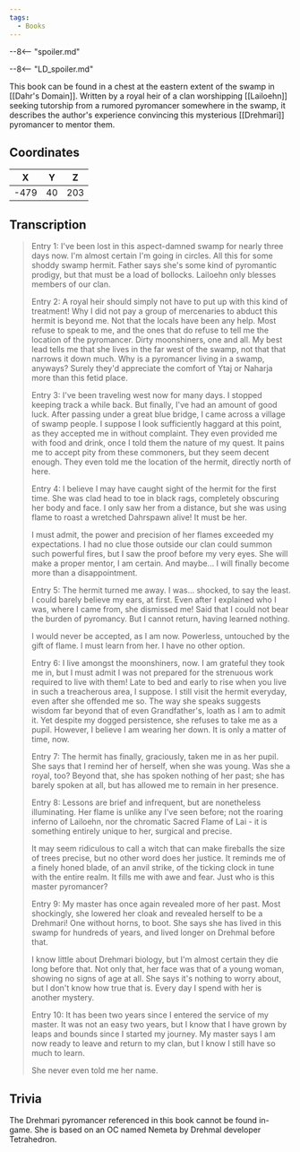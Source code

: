 ```yaml
---
tags:
  - Books
---
```


--8<-- "spoiler.md"

--8<-- "LD_spoiler.md"

This book can be found in a chest at the eastern extent of the swamp in [[Dahr's Domain]]. Written by a royal heir of a clan worshipping [[Lailoehn]] seeking tutorship from a rumored pyromancer somewhere in the swamp, it describes the author's experience convincing this mysterious [[Drehmari]] pyromancer to mentor them.

## Coordinates
| **X** | **Y** | **Z** |
| :---: | :---: | :---: |
| -479  |  40   |  203  |

## Transcription
> Entry 1:
> I've been lost in this aspect-damned swamp for nearly three days now. I'm almost certain I'm going in circles. All this for some shoddy swamp hermit. Father says she's some kind of pyromantic prodigy, but that must be a load of bollocks. Lailoehn only blesses members of our clan.
>
> Entry 2:
> A royal heir should simply not have to put up with this kind of treatment! Why I did not pay a group of mercenaries to abduct this hermit is beyond me. Not that the locals have been any help. Most refuse to speak to me, and the ones that do refuse to tell me the location of the pyromancer. Dirty moonshiners, one and all. My best lead tells me that she lives in the far west of the swamp, not that that narrows it down much. Why is a pyromancer living in a swamp, anyways? Surely they'd appreciate the comfort of Ytaj or Naharja more than this fetid place.
>
> Entry 3:
> I've been traveling west now for many days. I stopped keeping track a while back. But finally, I've had an amount of good luck. After passing under a great blue bridge, I came across a village of swamp people. I suppose I look sufficiently haggard at this point, as they accepted me in without complaint. They even provided me with food and drink, once I told them the nature of my quest. It pains me to accept pity from these commoners, but they seem decent enough. They even told me the location of the hermit, directly north of here.
>
> Entry 4:
> I believe I may have caught sight of the hermit for the first time. She was clad head to toe in black rags, completely obscuring her body and face. I only saw her from a distance, but she was using flame to roast a wretched Dahrspawn alive! It must be her.
>
> I must admit, the power and precision of her flames exceeded my expectations. I had no clue those outside our clan could summon such powerful fires, but I saw the proof before my very eyes. She will make a proper mentor, I am certain. And maybe... I will finally become more than a disappointment.
>
> Entry 5:
> The hermit turned me away. I was... shocked, to say the least. I could barely believe my ears, at first. Even after I explained who I was, where I came from, she dismissed me! Said that I could not bear the burden of pyromancy. But I cannot return, having learned nothing.
>
> I would never be accepted, as I am now. Powerless, untouched by the gift of flame. I must learn from her. I have no other option.
>
> Entry 6:
> I live amongst the moonshiners, now. I am grateful they took me in, but I must admit I was not prepared for the strenuous work required to live with them! Late to bed and early to rise when you live in such a treacherous area, I suppose. I still visit the hermit everyday, even after she offended me so. The way she speaks suggests wisdom far beyond that of even Grandfather's, loath as I am to admit it. Yet despite my dogged persistence, she refuses to take me as a pupil. However, I believe I am wearing her down. It is only a matter of time, now.
>
> Entry 7:
> The hermit has finally, graciously, taken me in as her pupil. She says that I remind her of herself, when she was young. Was she a royal, too? Beyond that, she has spoken nothing of her past; she has barely spoken at all, but has allowed me to remain in her presence.
>
> Entry 8:
> Lessons are brief and infrequent, but are nonetheless illuminating. Her flame is unlike any I've seen before; not the roaring inferno of Lailoehn, nor the chromatic Sacred Flame of Lai - it is something entirely unique to her, surgical and precise.
>
> It may seem ridiculous to call a witch that can make fireballs the size of trees precise, but no other word does her justice. It reminds me of a finely honed blade, of an anvil strike, of the ticking clock in tune with the entire realm. It fills me with awe and fear. Just who is this master pyromancer?
>
> Entry 9:
> My master has once again revealed more of her past. Most shockingly, she lowered her cloak and revealed herself to be a Drehmari! One without horns, to boot. She says she has lived in this swamp for hundreds of years, and lived longer on Drehmal before that.
>
> I know little about Drehmari biology, but I'm almost certain they die long before that. Not only that, her face was that of a young woman, showing no signs of age at all. She says it's nothing to worry about, but I don't know how true that is. Every day I spend with her is another mystery.
>
> Entry 10:
> It has been two years since I entered the service of my master. It was not an easy two years, but I know that I have grown by leaps and bounds since I started my journey. My master says I am now ready to leave and return to my clan, but I know I still have so much to learn.
>
> She never even told me her name.

## Trivia
The Drehmari pyromancer referenced in this book cannot be found in-game. She is based on an OC named Nemeta by Drehmal developer Tetrahedron.
